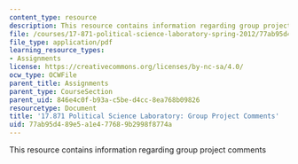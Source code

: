 ```yaml
---
content_type: resource
description: This resource contains information regarding group project comments
file: /courses/17-871-political-science-laboratory-spring-2012/77ab95d489e5a1e477689b2998f8774a_MIT17_871S12_GnrlCom.pdf
file_type: application/pdf
learning_resource_types:
- Assignments
license: https://creativecommons.org/licenses/by-nc-sa/4.0/
ocw_type: OCWFile
parent_title: Assignments
parent_type: CourseSection
parent_uid: 846e4c0f-b93a-c5be-d4cc-8ea768b09826
resourcetype: Document
title: '17.871 Political Science Laboratory: Group Project Comments'
uid: 77ab95d4-89e5-a1e4-7768-9b2998f8774a
---
```

This resource contains information regarding group project comments